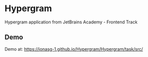 # Hypergram
Hypergram application from JetBrains Academy - Frontend Track

## Demo
Demo at: https://jonasg-1.github.io/Hypergram/Hypergram/task/src/

